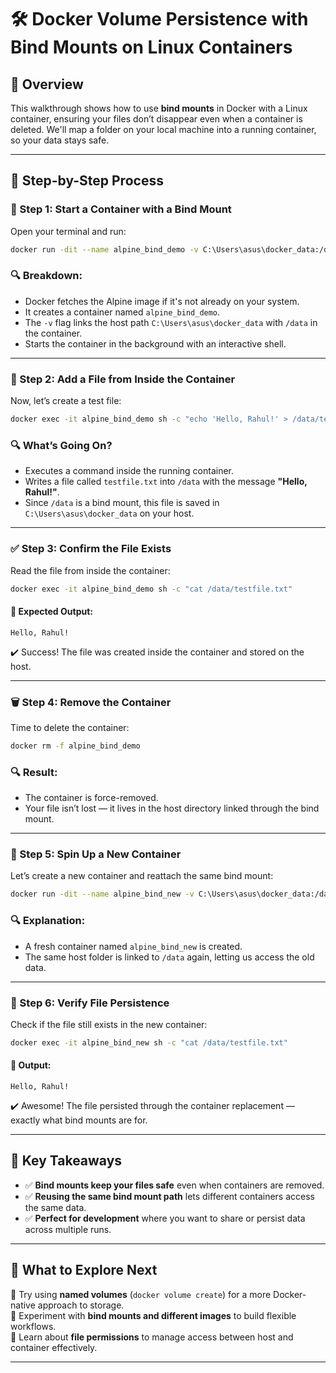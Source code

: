 # 🛠 Docker Volume Persistence with Bind Mounts on Linux Containers

## 📌 Overview  
This walkthrough shows how to use **bind mounts** in Docker with a Linux container, ensuring your files don’t disappear even when a container is deleted. We'll map a folder on your local machine into a running container, so your data stays safe.

---

## 🔧 Step-by-Step Process

### 🧱 Step 1: Start a Container with a Bind Mount  
Open your terminal and run:

```bash
docker run -dit --name alpine_bind_demo -v C:\Users\asus\docker_data:/data alpine:latest sh
```

### 🔍 Breakdown:
- Docker fetches the Alpine image if it's not already on your system.
- It creates a container named `alpine_bind_demo`.
- The `-v` flag links the host path `C:\Users\asus\docker_data` with `/data` in the container.
- Starts the container in the background with an interactive shell.

---

### 📝 Step 2: Add a File from Inside the Container  
Now, let’s create a test file:

```bash
docker exec -it alpine_bind_demo sh -c "echo 'Hello, Rahul!' > /data/testfile.txt"
```

### 🔍 What’s Going On?
- Executes a command inside the running container.
- Writes a file called `testfile.txt` into `/data` with the message **"Hello, Rahul!"**.
- Since `/data` is a bind mount, this file is saved in `C:\Users\asus\docker_data` on your host.

---

### ✅ Step 3: Confirm the File Exists  
Read the file from inside the container:

```bash
docker exec -it alpine_bind_demo sh -c "cat /data/testfile.txt"
```

#### 📌 Expected Output:
```
Hello, Rahul!
```

✔️ Success! The file was created inside the container and stored on the host.

---

### 🗑 Step 4: Remove the Container  
Time to delete the container:

```bash
docker rm -f alpine_bind_demo
```

### 🔍 Result:
- The container is force-removed.
- Your file isn’t lost — it lives in the host directory linked through the bind mount.

---

### 🔄 Step 5: Spin Up a New Container  
Let’s create a new container and reattach the same bind mount:

```bash
docker run -dit --name alpine_bind_new -v C:\Users\asus\docker_data:/data alpine sh
```

### 🔍 Explanation:
- A fresh container named `alpine_bind_new` is created.
- The same host folder is linked to `/data` again, letting us access the old data.

---

### 🔎 Step 6: Verify File Persistence  
Check if the file still exists in the new container:

```bash
docker exec -it alpine_bind_new sh -c "cat /data/testfile.txt"
```

#### 📌 Output:
```
Hello, Rahul!
```

✔️ Awesome! The file persisted through the container replacement — exactly what bind mounts are for.

---

## 🧠 Key Takeaways
- ✅ **Bind mounts keep your files safe** even when containers are removed.
- ✅ **Reusing the same bind mount path** lets different containers access the same data.
- ✅ **Perfect for development** where you want to share or persist data across multiple runs.

---

## 🚀 What to Explore Next
🔸 Try using **named volumes** (`docker volume create`) for a more Docker-native approach to storage.  
🔸 Experiment with **bind mounts and different images** to build flexible workflows.  
🔸 Learn about **file permissions** to manage access between host and container effectively.

---

```
